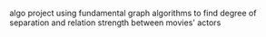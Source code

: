 algo project
using fundamental graph algorithms to find degree of separation and relation strength between movies' actors
